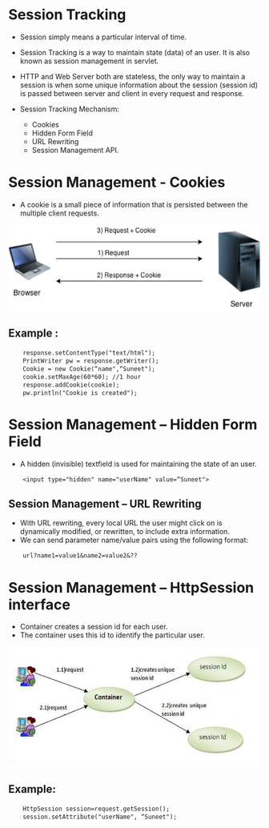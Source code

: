 # Session Tracking

* Session simply means a particular interval of time.
* Session Tracking is a way to maintain state (data) of an user. It is also known as session management in servlet.
* HTTP and Web Server both are stateless, the only way to maintain a session is when some unique information about the session (session id) is passed between server and client in every request and response.

* Session Tracking Mechanism:
    * Cookies 
    * Hidden Form Field
    * URL Rewriting
    * Session Management API.
    
# Session Management - Cookies

* A cookie is a small piece of information that is persisted between the multiple client requests.

![Session Management](https://github.com/SuneetPatil/Java-Servlets/blob/master/Images/SessionManagement.png)

## Example :
```
	response.setContentType("text/html");
	PrintWriter pw = response.getWriter();
	Cookie = new Cookie(“name",“Suneet"); 
	cookie.setMaxAge(60*60); //1 hour 
	response.addCookie(cookie);   
	pw.println("Cookie is created");
```

# Session Management – Hidden Form Field

* A hidden (invisible) textfield is used for maintaining the state of an user.
```
	<input type="hidden" name="userName" value=“Suneet"> 
```
## Session Management – URL Rewriting

* With URL rewriting, every local URL the user might click on is dynamically modified, or rewritten, to include extra information.
* We can send parameter name/value pairs using the following format:
```
	url?name1=value1&name2=value2&??
```

# Session Management – HttpSession interface

* Container creates a session id for each user.
* The container uses this id to identify the particular user.

![HttpSessioninterface](https://github.com/SuneetPatil/Java-Servlets/blob/master/Images/HttpSessioninterface.png)

## Example:
```
	HttpSession session=request.getSession();  
	session.setAttribute("userName", “Suneet"); 
```

